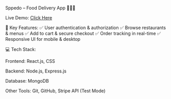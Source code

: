 Sppedo – Food Delivery App 🍔🚴‍♂️

Live Demo: [Click Here](https://drive.google.com/file/d/1SfHOLmNphnZVEEQbouq5qQj6YRn9SICt/view?usp=drive_link)

🔹 Key Features:
✅ User authentication & authorization
✅ Browse restaurants & menus
✅ Add to cart & secure checkout
✅ Order tracking in real-time
✅ Responsive UI for mobile & desktop

💻 Tech Stack:

Frontend: React.js, CSS

Backend: Node.js, Express.js

Database: MongoDB

Other Tools: Git, GitHub, Stripe API (Test Mode)

